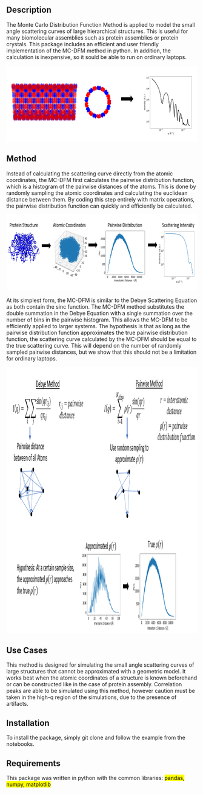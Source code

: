 ## Description
The Monte Carlo Distribution Function Method is applied to model the small angle scattering curves of large hierarchical structures. This is useful for many biomolecular assemblies such as protein assemblies or protein crystals. This package includes an efficient and user friendly implementation of the MC-DFM method in python. In addition, the calculation is inexpensive, so it sould be able to run on ordinary laptops. 

<p align="center">
  <img src="Images/RhuA1.png" width="700" height="200">
</p>

## Method
Instead of calculating the scattering curve directly from the atomic coordinates, the MC-DFM first calculates the pairwise distribution function, which is a histogram of the pairwise distances of the atoms. This is done by randomly sampling the atomic coordinates and calculating the euclidean distance between them. By coding this step entirely with matrix operations, the pairwise distribution function can quickly and efficiently be calculated. 

<p align="center">
  <img src="Images/method.png" width="700" height="200">
</p>

At its simplest form, the MC-DFM is similar to the Debye Scattering Equation as both contain the sinc function. The MC-DFM method substitutes the double summation in the Debye Equation with a single summation over the number of bins in the pairwise histogram. This allows the MC-DFM to be efficiently applied to larger systems. The hypothesis is that as long as the pairwise distribution function approximates the true pairwise distribution function, the scattering curve calculated by the MC-DFM should be equal to the true scattering curve. This will depend on the number of randomly sampled pairwise distances, but we show that this should not be a limitation for ordinary laptops.  

<p align="center">
  <img src="Images/Equations.png" width="700" height="700">
</p>

## Use Cases
This method is designed for simulating the small angle scattering curves of large structures that cannot be approximated with a geometric model. It works best when the atomic coordinates of a structure is known beforehand or can be constructed like in the case of protein assembly. Correlation peaks are able to be simulated using this method, however caution must be taken in the high-q region of the simulations, due to the presence of artifacts. 


## Installation 
To install the package, simply git clone and follow the example from the notebooks.

## Requirements 
This package was written in python with the common libraries: <mark> pandas, numpy, matplotlib </mark> 
